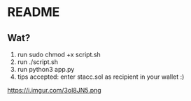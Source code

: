 # README

## Wat?

1. run sudo chmod +x script.sh
2. run ./script.sh
3. run python3 app.py
4. tips accepted: enter stacc.sol as recipient in your wallet :)

https://i.imgur.com/3ol8JN5.png
